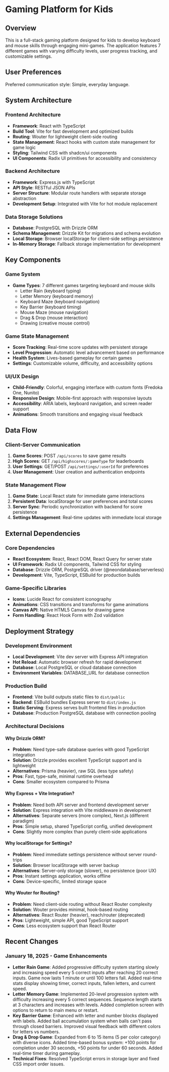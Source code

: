 # Gaming Platform for Kids

## Overview

This is a full-stack gaming platform designed for kids to develop keyboard and mouse skills through engaging mini-games. The application features 7 different games with varying difficulty levels, user progress tracking, and customizable settings.

## User Preferences

Preferred communication style: Simple, everyday language.

## System Architecture

### Frontend Architecture
- **Framework**: React with TypeScript
- **Build Tool**: Vite for fast development and optimized builds
- **Routing**: Wouter for lightweight client-side routing
- **State Management**: React hooks with custom state management for game logic
- **Styling**: Tailwind CSS with shadcn/ui components
- **UI Components**: Radix UI primitives for accessibility and consistency

### Backend Architecture
- **Framework**: Express.js with TypeScript
- **API Style**: RESTful JSON APIs
- **Server Structure**: Modular route handlers with separate storage abstraction
- **Development Setup**: Integrated with Vite for hot module replacement

### Data Storage Solutions
- **Database**: PostgreSQL with Drizzle ORM
- **Schema Management**: Drizzle Kit for migrations and schema evolution
- **Local Storage**: Browser localStorage for client-side settings persistence
- **In-Memory Storage**: Fallback storage implementation for development

## Key Components

### Game System
- **Game Types**: 7 different games targeting keyboard and mouse skills
  - Letter Rain (keyboard typing)
  - Letter Memory (keyboard memory)
  - Keyboard Maze (keyboard navigation)
  - Key Barrier (keyboard timing)
  - Mouse Maze (mouse navigation)
  - Drag & Drop (mouse interaction)
  - Drawing (creative mouse control)

### Game State Management
- **Score Tracking**: Real-time score updates with persistent storage
- **Level Progression**: Automatic level advancement based on performance
- **Health System**: Lives-based gameplay for certain games
- **Settings**: Customizable volume, difficulty, and accessibility options

### UI/UX Design
- **Child-Friendly**: Colorful, engaging interface with custom fonts (Fredoka One, Nunito)
- **Responsive Design**: Mobile-first approach with responsive layouts
- **Accessibility**: ARIA labels, keyboard navigation, and screen reader support
- **Animations**: Smooth transitions and engaging visual feedback

## Data Flow

### Client-Server Communication
1. **Game Scores**: POST `/api/scores` to save game results
2. **High Scores**: GET `/api/highscores/:gameType` for leaderboards
3. **User Settings**: GET/POST `/api/settings/:userId` for preferences
4. **User Management**: User creation and authentication endpoints

### State Management Flow
1. **Game State**: Local React state for immediate game interactions
2. **Persistent Data**: localStorage for user preferences and total scores
3. **Server Sync**: Periodic synchronization with backend for score persistence
4. **Settings Management**: Real-time updates with immediate local storage

## External Dependencies

### Core Dependencies
- **React Ecosystem**: React, React DOM, React Query for server state
- **UI Framework**: Radix UI components, Tailwind CSS for styling
- **Database**: Drizzle ORM, PostgreSQL driver (@neondatabase/serverless)
- **Development**: Vite, TypeScript, ESBuild for production builds

### Game-Specific Libraries
- **Icons**: Lucide React for consistent iconography
- **Animations**: CSS transitions and transforms for game animations
- **Canvas API**: Native HTML5 Canvas for drawing game
- **Form Handling**: React Hook Form with Zod validation

## Deployment Strategy

### Development Environment
- **Local Development**: Vite dev server with Express API integration
- **Hot Reload**: Automatic browser refresh for rapid development
- **Database**: Local PostgreSQL or cloud database connection
- **Environment Variables**: DATABASE_URL for database connection

### Production Build
- **Frontend**: Vite build outputs static files to `dist/public`
- **Backend**: ESBuild bundles Express server to `dist/index.js`
- **Static Serving**: Express serves built frontend files in production
- **Database**: Production PostgreSQL database with connection pooling

### Architectural Decisions

#### Why Drizzle ORM?
- **Problem**: Need type-safe database queries with good TypeScript integration
- **Solution**: Drizzle provides excellent TypeScript support and is lightweight
- **Alternatives**: Prisma (heavier), raw SQL (less type safety)
- **Pros**: Fast, type-safe, minimal runtime overhead
- **Cons**: Smaller ecosystem compared to Prisma

#### Why Express + Vite Integration?
- **Problem**: Need both API server and frontend development server
- **Solution**: Express integration with Vite middleware in development
- **Alternatives**: Separate servers (more complex), Next.js (different paradigm)
- **Pros**: Simple setup, shared TypeScript config, unified development
- **Cons**: Slightly more complex than purely client-side applications

#### Why localStorage for Settings?
- **Problem**: Need immediate settings persistence without server round-trips
- **Solution**: Browser localStorage with server backup
- **Alternatives**: Server-only storage (slower), no persistence (poor UX)
- **Pros**: Instant settings application, works offline
- **Cons**: Device-specific, limited storage space

#### Why Wouter for Routing?
- **Problem**: Need client-side routing without React Router complexity
- **Solution**: Wouter provides minimal, hook-based routing
- **Alternatives**: React Router (heavier), reach/router (deprecated)
- **Pros**: Lightweight, simple API, good TypeScript support
- **Cons**: Less ecosystem support than React Router

## Recent Changes

### January 18, 2025 - Game Enhancements
- **Letter Rain Game**: Added progressive difficulty system starting slowly and increasing speed every 5 correct inputs after reaching 20 correct inputs. Game now lasts 1 minute or until 100 letters fall. Added real-time stats display showing timer, correct inputs, fallen letters, and current speed.
- **Letter Memory Game**: Implemented 20-level progression system with difficulty increasing every 5 correct sequences. Sequence length starts at 3 characters and increases with levels. Added completion screen with options to return to main menu or restart.
- **Key Barrier Game**: Enhanced with letter and number blocks displayed with labels. Added ball accumulation system when balls can't pass through closed barriers. Improved visual feedback with different colors for letters vs numbers.
- **Drag & Drop Game**: Expanded from 6 to 15 items (5 per color category) with diverse icons. Added time-based bonus system: +100 points for completion under 30 seconds, +50 points for under 60 seconds. Added real-time timer during gameplay.
- **Technical Fixes**: Resolved TypeScript errors in storage layer and fixed CSS import order issues.